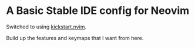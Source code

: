 # A Basic Stable IDE config for Neovim

Switched to using [kickstart.nvim](https://github.com/nvim-lua/kickstart.nvim).

Build up the features and keymaps that I want from here.
